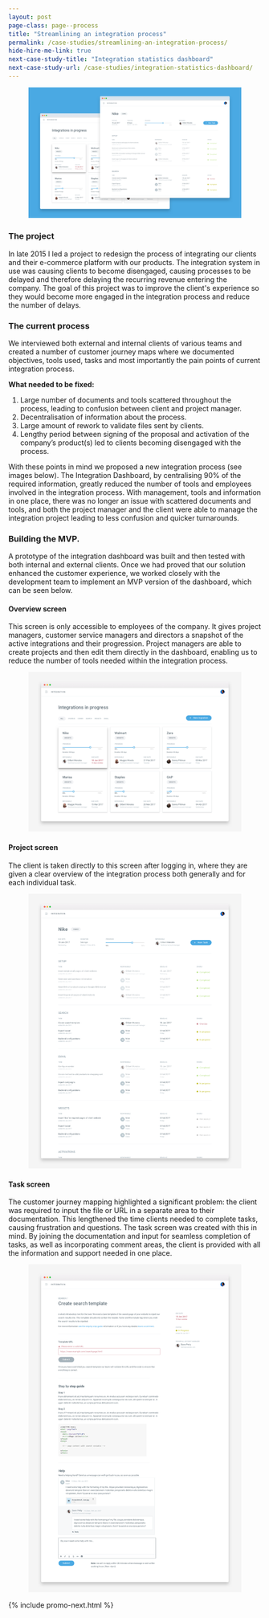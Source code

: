 ```yaml
---
layout: post
page-class: page--process
title: "Streamlining an integration process"
permalink: /case-studies/streamlining-an-integration-process/
hide-hire-me-link: true
next-case-study-title: "Integration statistics dashboard"
next-case-study-url: /case-studies/integration-statistics-dashboard/
---
```


<figure><img class="image--masthead" src="/images/process--masthead.png" alt="Integration process"></figure>

### The project
In late 2015 I led a project to redesign the process of integrating our clients and their e-commerce platform with our products. The integration system in use was causing clients to become disengaged, causing processes to be delayed and therefore delaying the recurring revenue entering the company. The goal of this project was to improve the client's experience so they would become more engaged in the integration process and reduce the number of delays.

### The current process
We interviewed both external and internal clients of various teams and created a number of customer journey maps where we documented objectives, tools used, tasks and most importantly the pain points of current integration process.

**What needed to be fixed:**

1.  Large number of documents and tools scattered throughout the process, leading to confusion between client and project manager.
2.  Decentralisation of information about the process.
3.  Large amount of rework to validate files sent by clients.
4.  Lengthy period between signing of the proposal and activation of the company’s product(s) led to clients becoming disengaged with the process.  

With these points in mind we proposed a new integration process (see images below). The Integration Dashboard, by centralising 90% of the required information, greatly reduced the number of tools and employees involved in the integration process. With management, tools and information in one place, there was no longer an issue with scattered documents and tools, and both the project manager and the client were able to manage the integration project leading to less confusion and quicker turnarounds.   

<!-- <div class="unslider slideshow">
  <ul>
    <li><img src="/images/process--new-1.png" alt="New process step 1"></li>
    <li><img src="/images/process--new-2.png" alt="New process step 2"></li>
    <li><img src="/images/process--new-3.png" alt="New process step 3"></li>
    <li><img src="/images/process--new-4.png" alt="New process step 4"></li>
    <li><img src="/images/process--new-5.png" alt="New process step 5"></li>
    <li><img src="/images/process--new-6.png" alt="New process step 6"></li>
    <li><img src="/images/process--new-7.png" alt="New process step 7"></li>
  </ul>
</div> -->

### Building the MVP.
A prototype of the integration dashboard was built and then tested with both internal and external clients. Once we had proved that our solution enhanced the customer experience, we worked closely with the development team to implement an MVP version of the dashboard, which can be seen below. 

#### Overview screen
This screen is only accessible to employees of the company. It gives project managers, customer service managers and directors a snapshot of the active integrations and their progression. Project managers are able to create projects and then edit them directly in the dashboard, enabling us to reduce the number of tools needed within the integration process.

<figure><img src="/images/process--overview.png" alt="Integration overview screen"></figure>

#### Project screen
The client is taken directly to this screen after logging in, where they are given a clear overview of the integration process both generally and for each individual task. 

<figure><img src="/images/process--project.png" alt="Integration overview screen"></figure>

#### Task screen
The customer journey mapping highlighted a significant problem: the client was required to input the file or URL in a separate area to their documentation. This lengthened the time clients needed to complete tasks, causing frustration and questions. The task screen was created with this in mind. By joining the documentation and input for seamless completion of tasks, as well as incorporating comment areas, the client is provided with all the information and support needed in one place.

<figure><img src="/images/process--task.png" alt="Integration overview screen"></figure>

{% include promo-next.html %}